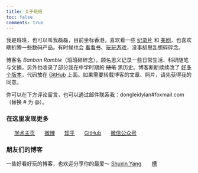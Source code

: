 ```yaml
---
title: 关于班班
toc: false
comments: true
---
```

我是班班，也可以叫我磊磊，目前坐标香港，喜欢看一些 [纪录片](/posts/546f324b/) 和 [美剧](/posts/f90d4bca)，也喜欢瞎折腾一些数码产品。有时候也会 [看看书](/books/)、[玩玩游戏](/games/)，没事胡思乱想碎碎念。

博客名 *Banban Ramble*（班班碎碎念），顾名思义记录一些日常生活、科研随笔与文摘，另外也收录了部分我在中学时期的 ~~随笔~~ 黑历史。博客断断续续改了 [好多个版本](/posts/82ef8c2e/)，代码放在 [GitHub](https://github.com/dongleizhang/blog) 上面。如果需要转载博客的文章、照片，请先获得我的同意。

你可以在下方评论留言，也可以通过邮件联系我：dongleidylan#foxmail.com（替换 # 为 @）。

### 在这里发现更多
　<i class="fa fa-fw fa-home"></i>&nbsp;&nbsp;[学术主页](https://dongleizhang.com "@Donglei Zhang")
　<i class="fa fa-fw fa-weibo"></i>&nbsp;&nbsp;[微博](https://www.weibo.com/prczdl "@班班_Dylan")
　<i class="fa fa-fw fa-custom zhihu"></i>&nbsp;&nbsp;[知乎](https://www.zhihu.com/people/ZhangDylan "@班班")
　<i class="fa fa-fw fa-github"></i>&nbsp;&nbsp;[GitHub](https://github.com/dongleizhang "@dongleizhang")
　<i class="fa fa-fw fa-weixin"></i>&nbsp;&nbsp;<a data-fancybox="gallery" href="/cloud/img/wechat_platform.jpg" title="@班班碎碎念">微信公众号</a>
　
### 朋友们的博客
一些好看好玩的博客，也欢迎分享你的最爱～
[Shuxin Yang](http://shuxinyang.com)　　[槽](https://miyehn.me/blog/)